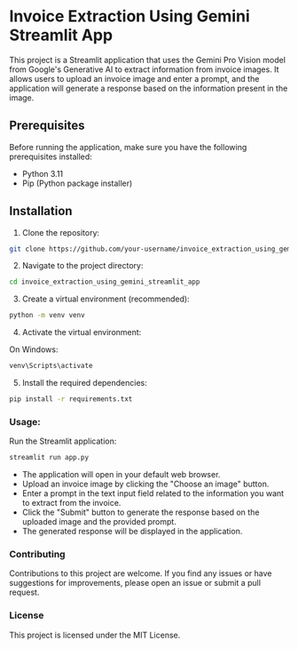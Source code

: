 # Invoice Extraction Using Gemini Streamlit App

This project is a Streamlit application that uses the Gemini Pro Vision model from Google's Generative AI to extract information from invoice images. It allows users to upload an invoice image and enter a prompt, and the application will generate a response based on the information present in the image.

## Prerequisites

Before running the application, make sure you have the following prerequisites installed:

- Python 3.11
- Pip (Python package installer)

## Installation

1. Clone the repository:

```bash
git clone https://github.com/your-username/invoice_extraction_using_gemini_streamlit_app.git
```

2. Navigate to the project directory:

```bash
cd invoice_extraction_using_gemini_streamlit_app
```

3. Create a virtual environment (recommended):

```bash
python -m venv venv
```

4. Activate the virtual environment:

On Windows:

```bash
venv\Scripts\activate
```

5. Install the required dependencies:

```bash
pip install -r requirements.txt
```
### Usage:

Run the Streamlit application:

```bash
streamlit run app.py
```

- The application will open in your default web browser.
- Upload an invoice image by clicking the "Choose an image" button.
- Enter a prompt in the text input field related to the information you want to extract from the invoice.
- Click the "Submit" button to generate the response based on the uploaded image and the provided prompt.
- The generated response will be displayed in the application.

### Contributing
Contributions to this project are welcome. If you find any issues or have suggestions for improvements, please open an issue or submit a pull request.

### License
This project is licensed under the MIT License.
